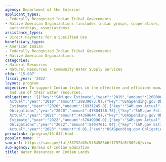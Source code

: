 ```yaml
---
agency: Department of the Interior
applicant_types:
- Federally Recognized lndian Tribal Governments
- Native American Organizations (includes lndian groups, cooperatives, corporations,
  partnerships, associations)
assistance_types:
- Direct Payments for a Specified Use
beneficiary_types:
- American Indian
- Federally Recognized Indian Tribal Governments
- Native American Organizations
categories:
- Natural Resources
- Natural Resources - Community Water Supply Services
cfda: '15.037'
fiscal_year: '2022'
layout: program
objective: To support Indian tribes in the effective and efficient management, planning,
  and use of their water resources.
obligations: '[{"key":"SAM.gov Estimate","year":"2019","amount":12000000.0},{"key":"SAM.gov
  Actual","year":"2019","amount":20839073.0},{"key":"USASpending.gov Obligations","year":"2019","amount":39345893.56},{"key":"SAM.gov
  Estimate","year":"2020","amount":10931245.0},{"key":"SAM.gov Actual","year":"2020","amount":15301922.11},{"key":"USASpending.gov
  Obligations","year":"2020","amount":47884130.78},{"key":"SAM.gov Estimate","year":"2021","amount":10721704.0},{"key":"SAM.gov
  Actual","year":"2021","amount":44369644.0},{"key":"USASpending.gov Obligations","year":"2021","amount":44722949.62},{"key":"SAM.gov
  Estimate","year":"2022","amount":57649996.0},{"key":"SAM.gov Actual","year":"2022","amount":5570507.0},{"key":"USASpending.gov
  Obligations","year":"2022","amount":54047611.94},{"key":"SAM.gov Estimate","year":"2023","amount":3993875.0},{"key":"SAM.gov
  Actual","year":"2023","amount":0.0},{"key":"USASpending.gov Obligations","year":"2023","amount":27443349.6}]'
permalink: /program/15.037.html
popular_name: ''
sam_url: https://sam.gov/fal/83732d45c9f84586b6f17973d5f509c6/view
sub-agency: Bureau of Indian Education
title: Water Resources on Indian Lands
---
```

